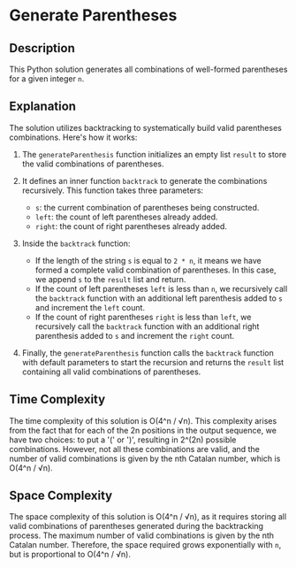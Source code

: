 # Generate Parentheses

## Description

This Python solution generates all combinations of well-formed parentheses for a given integer `n`.

## Explanation

The solution utilizes backtracking to systematically build valid parentheses combinations. Here's how it works:

1. The `generateParenthesis` function initializes an empty list `result` to store the valid combinations of parentheses.

2. It defines an inner function `backtrack` to generate the combinations recursively. This function takes three parameters:
   - `s`: the current combination of parentheses being constructed.
   - `left`: the count of left parentheses already added.
   - `right`: the count of right parentheses already added.

3. Inside the `backtrack` function:
   - If the length of the string `s` is equal to `2 * n`, it means we have formed a complete valid combination of parentheses. In this case, we append `s` to the `result` list and return.
   - If the count of left parentheses `left` is less than `n`, we recursively call the `backtrack` function with an additional left parenthesis added to `s` and increment the `left` count.
   - If the count of right parentheses `right` is less than `left`, we recursively call the `backtrack` function with an additional right parenthesis added to `s` and increment the `right` count.

4. Finally, the `generateParenthesis` function calls the `backtrack` function with default parameters to start the recursion and returns the `result` list containing all valid combinations of parentheses.

## Time Complexity

The time complexity of this solution is O(4^n / √n). This complexity arises from the fact that for each of the 2n positions in the output sequence, we have two choices: to put a '(' or ')', resulting in 2^(2n) possible combinations. However, not all these combinations are valid, and the number of valid combinations is given by the nth Catalan number, which is O(4^n / √n).

## Space Complexity

The space complexity of this solution is O(4^n / √n), as it requires storing all valid combinations of parentheses generated during the backtracking process. The maximum number of valid combinations is given by the nth Catalan number. Therefore, the space required grows exponentially with `n`, but is proportional to O(4^n / √n).

